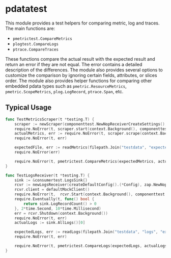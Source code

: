 # pdatatest

This module provides a test helpers for comparing metric, log and traces. The main functions are: 
- `pmetrictest.CompareMetrics` 
- `plogtest.CompareLogs` 
- `ptrace.CompareTraces` 

These functions compare the actual result with the expected result and return an error if they are not equal. 
The error contains a detailed description of the differences. The module also provides several options to customize 
the comparison by ignoring certain fields, attributes, or slices order. The module also provides helper functions 
for comparing other embedded pdata types such as `pmetric.ResourceMetrics`, `pmetric.ScopeMetrics`, `plog.LogRecord`,
`ptrace.Span`, etc.   

## Typical Usage

```go
func TestMetricsScraper(t *testing.T) {
	scraper := newScraper(componenttest.NewNopReceiverCreateSettings(), createDefaultConfig().(*Config))
	require.NoError(t, scraper.start(context.Background(), componenttest.NewNopHost()))
	actualMetrics, err := require.NoError(t, scraper.scrape(context.Background()))
	require.NoError(t, err)

	expectedFile, err := readMetrics(filepath.Join("testdata", "expected.json"))
	require.NoError(err)

	require.NoError(t, pmetrictest.CompareMetrics(expectedMetrics, actualMetrics))
}
```

```go
func TestLogsReceiver(t *testing.T) {
	sink := &consumertest.LogsSink{}
	rcvr := newLogsReceiver(createDefaultConfig().(*Config), zap.NewNop(), sink)
	rcvr.client = defaultMockClient()
	require.NoError(t,  rcvr.Start(context.Background(), componenttest.NewNopHost()))
	require.Eventually(t, func() bool {
		return sink.LogRecordCount() > 0
	}, 2*time.Second, 10*time.Millisecond)
	err = rcvr.Shutdown(context.Background())
	require.NoError(t, err)
	actualLogs := sink.AllLogs()[0]

	expectedLogs, err := readLogs(filepath.Join("testdata", "logs", "expected.json"))
	require.NoError(t, err)

	require.NoError(t, pmetrictest.CompareLogs(expectedLogs, actualLogs))
}
```
